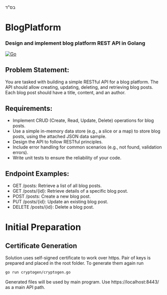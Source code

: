 בס"ד

# BlogPlatform
### Design and implement blog platform REST API in Golang

[![Go](https://github.com/IlyaMoskva/BlogPlatform/actions/workflows/go.yml/badge.svg?branch=master)](https://github.com/IlyaMoskva/BlogPlatform/actions/workflows/go.yml)

## Problem Statement:
You are tasked with building a simple RESTful API for a blog platform. The API should allow creating, updating, deleting, and retrieving blog posts. Each blog post should have a title, content, and an author.

## Requirements:

* Implement CRUD (Create, Read, Update, Delete) operations for blog posts.
* Use a simple in-memory data store (e.g., a slice or a map) to store blog posts, using the attached JSON data sample.
* Design the API to follow RESTful principles.
* Include error handling for common scenarios (e.g., not found, validation errors).
* Write unit tests to ensure the reliability of your code.

## Endpoint Examples:

* GET /posts: Retrieve a list of all blog posts.
* GET /posts/{id}: Retrieve details of a specific blog post.
* POST /posts: Create a new blog post.
* PUT /posts/{id}: Update an existing blog post.
* DELETE /posts/{id}: Delete a blog post.

# Initial Preparation

## Certificate Generation

Solution uses self-signed certificate to work over https. Pair of keys is prepared and placed in the root folder.
To generate them again run
```sh
go run cryptogen/cryptogen.go
```
Generated files will be used by main program.
Use https://localhost:8443/ as a main API path.

